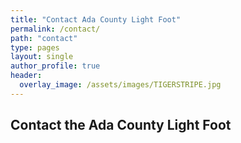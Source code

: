 ```yaml
---
title: "Contact Ada County Light Foot"
permalink: /contact/
path: "contact"
type: pages
layout: single
author_profile: true
header:
  overlay_image: /assets/images/TIGERSTRIPE.jpg
---
```


## Contact the Ada County Light Foot

<!DOCTYPE html> <html lang="en"> <head> <meta charset="utf-8" /> <meta name="viewport" content="width=device-width, initial-scale=1" /> <title>General Contact Form</title> <style>*{margin:0;padding:0;} html,body,#wrapper{width:100%;height:100%;} iframe{border-radius:0 !important;}</style> </head> <body> <div id="wrapper" data-tf-widget="qU49znDR" data-tf-inline-on-mobile ></div> <script src="//embed.typeform.com/next/embed.js"></script> </body> </html>
